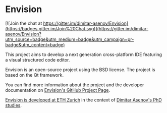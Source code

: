 Envision
========

[![Join the chat at https://gitter.im/dimitar-asenov/Envision](https://badges.gitter.im/Join%20Chat.svg)](https://gitter.im/dimitar-asenov/Envision?utm_source=badge&utm_medium=badge&utm_campaign=pr-badge&utm_content=badge)

This project aims to develop a next generation cross-platform IDE featuring a visual structured code editor.

Envision is an open-source project using the BSD license. The project is based on the Qt framework.

You can find more information about the project and the developer documentation on [Envision's GitHub Project Page](http://dimitar-asenov.github.com/Envision/).

[Envision is developed at ETH Zurich](http://www.pm.inf.ethz.ch/research/envision.html) in the context of [Dimitar Asenov's PhD studies](http://www.pm.inf.ethz.ch/people/person-detail.html?persid=167548).
